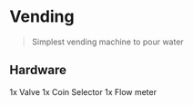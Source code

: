 # Vending

> Simplest vending machine to pour water

## Hardware

1x Valve
1x Coin Selector
1x Flow meter
